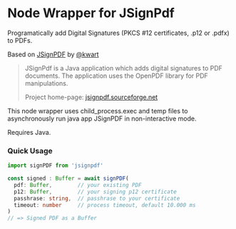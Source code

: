 # Node Wrapper for JSignPdf

Programatically add Digital Signatures (PKCS #12 certificates, .p12 or .pdfx) to PDFs.  

Based on [JSignPDF](https://github.com/intoolswetrust/jsignpdf) by [@kwart](https://github.com/kwart/)

> JSignPdf is a Java application which adds digital signatures to PDF documents. The application uses the OpenPDF library for PDF manipulations.
> 
> Project home-page: [jsignpdf.sourceforge.net](http://jsignpdf.sourceforge.net/)

This node wrapper uses child_process.exec and temp files to asynchronously run java app JSignPDF in non-interactive mode.

Requires Java.

### Quick Usage

```ts
import signPDF from 'jsignpdf'

const signed : Buffer = await signPDF(
  pdf: Buffer,        // your existing PDF
  p12: Buffer,        // your signing p12 certificate 
  passhrase: string,  // passhrase to your certificate
  timeout: number     // process timeout, default 10.000 ms
)
// => Signed PDF as a Buffer
```
